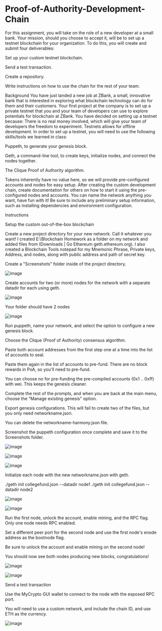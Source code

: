 # Proof-of-Authority-Development-Chain

For this assignment, you will take on the role of a new developer at a small bank.
Your mission, should you choose to accept it, will be to set up a testnet blockchain for your organization.
To do this, you will create and submit four deliverables:


Set up your custom testnet blockchain.


Send a test transaction.


Create a repository.


Write instructions on how to use the chain for the rest of your team.



Background
You have just landed a new job at ZBank, a small, innovative bank that is interested in exploring what
blockchain technology can do for them and their customers.
Your first project at the company is to set up a private testnet that you and your team of developers
can use to explore potentials for blockchain at ZBank.
You have decided on setting up a testnet because:
There is no real money involved, which will give your team of developers the freedom to experiment.
Testnets allows for offline development.
In order to set up a testnet, you will need to use the following skills/tools we learned in class:


Puppeth, to generate your genesis block.


Geth, a command-line tool, to create keys, initialize nodes, and connect the nodes together.


The Clique Proof of Authority algorithm.


Tokens inherently have no value here, so we will provide pre-configured accounts and nodes for easy setup.
After creating the custom development chain, create documentation for others on how to start it using the pre-configured
nodes and accounts. You can name the network anything you want, have fun with it!
Be sure to include any preliminary setup information, such as installing dependencies and environment configuration.

Instructions

Setup the custom out-of-the-box blockchain 


Create a new project directory for your new network. Call it whatever you want!
I created E:\Blockchain Homework as a folder on my network and added files from (Downloads | Go Ethereum
geth.ethereum.org). I also created a Blockchain Tools notepad for my Mnemonic Phrase, Private keys, Address, and nodes, along with public address and path of secret key. 


Create a "Screenshots" folder inside of the project directory.

![image](https://user-images.githubusercontent.com/69773959/108016106-ff2cbc00-6fce-11eb-8c23-1ee738422254.png)

Create accounts for two (or more) nodes for the network with a separate datadir for each using geth.

![image](https://user-images.githubusercontent.com/69773959/108016575-2041dc80-6fd0-11eb-9d35-a68ba0956b3b.png)

Your folder should have 2 nodes 

![image](https://user-images.githubusercontent.com/69773959/107465471-a61cde00-6b1f-11eb-95d8-78e53d9d94ac.png)

Run puppeth, name your network, and select the option to configure a new genesis block.


Choose the Clique (Proof of Authority) consensus algorithm.


Paste both account addresses from the first step one at a time into the list of accounts to seal.


Paste them again in the list of accounts to pre-fund. There are no block rewards in PoA, so you'll need to pre-fund.


You can choose no for pre-funding the pre-compiled accounts (0x1 .. 0xff) with wei. This keeps the genesis cleaner.


Complete the rest of the prompts, and when you are back at the main menu, choose the "Manage existing genesis" option.


Export genesis configurations. This will fail to create two of the files, but you only need networkname.json.


You can delete the networkname-harmony.json file.


Screenshot the puppeth configuration once complete and save it to the Screenshots folder.

![image](https://user-images.githubusercontent.com/69773959/107466690-b9c94400-6b21-11eb-8d3d-60a6274a9de2.png)

![image](https://user-images.githubusercontent.com/69773959/107466635-a0c09300-6b21-11eb-8880-2ea8afbe41d4.png)

![image](https://user-images.githubusercontent.com/69773959/107466781-e3826b00-6b21-11eb-9e9f-53fde6f1c171.png)


Initialize each node with the new networkname.json with geth.

./geth init collegefund.json --datadir node1
./geth init collegefund.json --datadir node2

![image](https://user-images.githubusercontent.com/69773959/107467339-0d885d00-6b23-11eb-96de-70f16e012ca9.png)

![image](https://user-images.githubusercontent.com/69773959/107467374-1e38d300-6b23-11eb-99ef-e1efc44165ba.png)

Run the first node, unlock the account, enable mining, and the RPC flag. Only one node needs RPC enabled.


Set a different peer port for the second node and use the first node's enode address as the bootnode flag.


Be sure to unlock the account and enable mining on the second node!


You should now see both nodes producing new blocks, congratulations!

![image](https://user-images.githubusercontent.com/69773959/107541435-5d4b4080-6b84-11eb-88de-f60b3fdbbc9d.png)

![image](https://user-images.githubusercontent.com/69773959/107541501-6cca8980-6b84-11eb-8937-59ef2ea18fa2.png)


Send a test transaction


Use the MyCrypto GUI wallet to connect to the node with the exposed RPC port.


You will need to use a custom network, and include the chain ID, and use ETH as the currency.

![image](https://user-images.githubusercontent.com/69773959/107470398-9b1a7b80-6b28-11eb-9b4e-bbba5cdb6ced.png)


